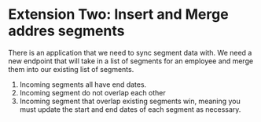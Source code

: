 # Extension Two: Insert and Merge addres segments

There is an application that we need to sync segment data with. We need a new endpoint that will take in a list of segments for an employee and merge them into our existing list of segments. 

1. Incoming segments all have end dates. 
2. Incoming segment do not overlap each other
3. Incoming segment that overlap existing segments win, meaning you must update the start and end dates of each segment as necessary.

